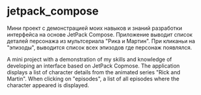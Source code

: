# jetpack_compose

Мини проект с демонстрацией моих навыков и знаний разработки интерфейса на основе JetPack Compose. 
Приложение выводит список деталей персонажа из мультсериала "Рика и Мартин". При кликаньи на "эпизоды", выводится список всех эпизодов где персонаж появлялся.

A mini project with a demonstration of my skills and knowledge of developing an interface based on JetPack Copmose.
The application displays a list of character details from the animated series "Rick and Martin". When clicking on "episodes", a list of all episodes where the character appeared is displayed.
